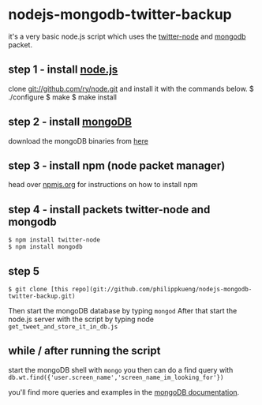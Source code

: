 # nodejs-mongodb-twitter-backup

it's a very basic node.js script which uses the [twitter-node](https://github.com/technoweenie/twitter-node) and [mongodb](https://github.com/christkv/node-mongodb-native) packet.

## step 1 - install [node.js](http://nodejs.org)

clone [git://github.com/ry/node.git](git://github.com/ry/node.git) and install it with the commands below. 
	$ ./configure
	$ make 
	$ make install

## step 2 - install [mongoDB](http://www.mongodb.org)

download the mongoDB binaries from [here](http://www.mongodb.org/downloads)

## step 3 - install npm (node packet manager)

head over [npmjs.org](http://npmjs.org) for instructions on how to install npm

## step 4 - install packets twitter-node and mongodb

	$ npm install twitter-node
	$ npm install mongodb

## step 5

	$ git clone [this repo](git://github.com/philippkueng/nodejs-mongodb-twitter-backup.git)

Then start the mongoDB database by typing `mongod`
After that start the node.js server with the script by typing node `get_tweet_and_store_it_in_db.js`

## while / after running the script

start the mongoDB shell with `mongo`
you then can do a find query with `db.wt.find({'user.screen_name','screen_name_im_looking_for'})`

you'll find more queries and examples in the [mongoDB documentation](http://www.mongodb.org/display/DOCS/Home).
